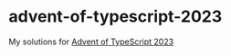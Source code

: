 # advent-of-typescript-2023

My solutions for [Advent of TypeScript 2023](https://typehero.dev/aot-2023)